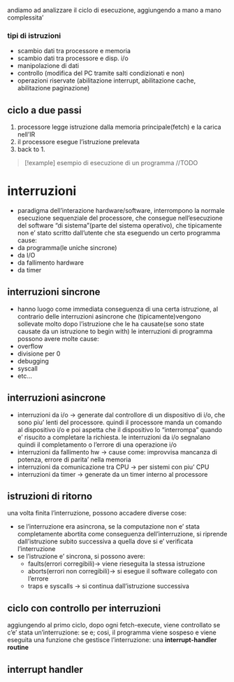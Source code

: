 andiamo ad analizzare il ciclo di esecuzione, aggiungendo a mano a mano complessita’
### tipi di istruzioni
- scambio dati tra processore e memoria
- scambio dati tra processore e disp. i/o
- manipolazione di dati 
- controllo (modifica del PC tramite salti condizionati e non)
- operazioni riservate (abilitazione interrupt, abilitazione cache, abilitazione paginazione)
## ciclo a due passi
1. processore legge istruzione dalla memoria principale(fetch) e la carica nell’IR
2. il processore esegue l’istruzione prelevata
3. back to 1.
>[!example] esempio di esecuzione di un programma
>//TODO
# interruzioni
- paradigma dell’interazione hardware/software, interrompono la normale esecuzione sequenziale del processore, che consegue nell’esecuzione del software “di sistema”(parte del sistema operativo), che tipicamente non e’ stato scritto dall’utente che sta eseguendo un certo programma
cause:
- da programma(le uniche sincrone)
- da I/O
- da fallimento hardware
- da timer
## interruzioni sincrone
- hanno luogo come immediata conseguenza di una certa istruzione, al contrario delle interruzioni asincrone che (tipicamente)vengono sollevate molto dopo l’istruzione che le ha causate(se sono state causate da un istruzione to begin with)
le interruzioni di programma possono avere molte cause:
- overflow
- divisione per 0
- debugging
- syscall
- etc…
## interruzioni asincrone
- interruzioni da i/o → generate dal controllore di un dispositivo di i/o, che sono piu’ lenti del processore. quindi il processore manda un comando al dispositivo i/o e poi aspetta che il dispositivo lo “interrompa” quando e’ risucito a completare la richiesta. le interruzioni da i/o segnalano quindi il completamento o l’errore di una operazione i/o
- interruzioni da fallimento hw → cause come: improvvisa mancanza di potenza, errore di parita’ nella memoria
- interruzioni da comunicazione tra CPU → per sistemi con piu’ CPU
- interruzioni da timer → generate da un timer interno al processore

## istruzioni di ritorno
una volta finita l’interruzione, possono accadere diverse cose:
- se l’interruzione era asincrona, se la computazione non e’ stata completamente abortita come conseguenza dell’interruzione, si riprende dall’istruzione subito successiva a quella dove si e’ verificata l’interruzione
- se l’istruzione e’ sincrona, si possono avere:
	- faults(errori corregibili)→ viene rieseguita la stessa istruzione
	- aborts(errori non corregibili)→ si esegue il software collegato con l’errore
	- traps e syscalls → si continua dall’istruzione successiva

## ciclo con controllo per interruzioni
aggiungendo al primo ciclo, dopo ogni fetch-execute, viene controllato se c’e’ stata un’interruzione: se e; cosi, il programma viene sospeso e viene eseguita una funzione che gestisce l’interruzione: una **interrupt-handler routine**
## interrupt handler